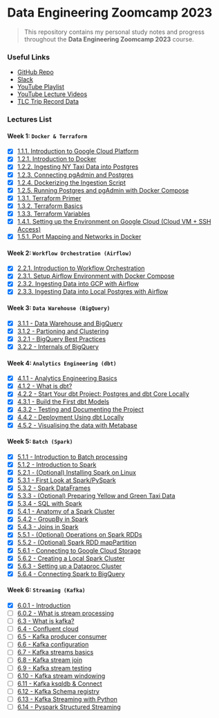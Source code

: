 # Data Engineering Zoomcamp 2023

> This repository contains my personal study notes and progress throughout the **Data Engineering Zoomcamp 2023** course.

### Useful Links
- [GitHub Repo](https://github.com/DataTalksClub/data-engineering-zoomcamp)
- [Slack](https://datatalks.club/slack.html)
- [YouTube Playlist](https://www.youtube.com/playlist?list=PL3MmuxUbc_hJed7dXYoJw8DoCuVHhGEQb)
- [YouTube Lecture Videos](https://www.youtube.com/playlist?list=PL3MmuxUbc_hJed7dXYoJw8DoCuVHhGEQb)
- [TLC Trip Record Data](https://github.com/DataTalksClub/nyc-tlc-data)

### Lectures List

#### Week 1: `Docker & Terraform`

- [x] [1.1.1. Introduction to Google Cloud Platform](https://youtu.be/18jIzE41fJ4?si=gW4L3FsYIy6BKDZU)
- [x] [1.2.1. Introduction to Docker](https://youtu.be/EYNwNlOrpr0?si=S47DaRXkKmBsXrkm)
- [x] [1.2.2. Ingesting NY Taxi Data into Postgres](https://youtu.be/2JM-ziJt0WI?si=8CdaEMPPNzAIwe_t)
- [x] [1.2.3. Connecting pgAdmin and Postgres](https://youtu.be/hCAIVe9N0ow?si=91CpEW3a6xXWBXYx)
- [x] [1.2.4. Dockerizing the Ingestion Script](https://youtu.be/B1WwATwf-vY?si=v5R4hGVAo0mRgLuI)
- [x] [1.2.5. Running Postgres and pgAdmin with Docker Compose](https://youtu.be/hKI6PkPhpa0?si=sKoZTxGfPLzL2awJ)
- [x] [1.3.1. Terraform Primer](https://youtu.be/s2bOYDCKl_M?si=zV4BRoiBvLDo_Yjc)
- [x] [1.3.2. Terraform Basics](https://youtu.be/Y2ux7gq3Z0o?si=uiT_FXBCd1ZWYUTN)
- [x] [1.3.3. Terraform Variables](https://youtu.be/PBi0hHjLftk?si=22H3EaD3fR_9qA0X)
- [x] [1.4.1. Setting up the Environment on Google Cloud (Cloud VM + SSH Access)](https://youtu.be/ae-CV2KfoN0?si=h5A2VPVKowKX8iY9)
- [x] [1.5.1. Port Mapping and Networks in Docker](https://youtu.be/tOr4hTsHOzU?si=TJILfj8GkWWzQn_z)

#### Week 2: `Workflow Orchestration (Airflow)`

- [x] [2.2.1. Introduction to Workflow Orchestration](https://youtu.be/0yK7LXwYeD0?si=lFmijd8wQmwPyqlk)
- [x] [2.3.1. Setup Airflow Environment with Docker Compose](https://youtu.be/lqDMzReAtrw?si=Se56KquyYJ8f3MfV)
- [x] [2.3.2. Ingesting Data into GCP with Airflow](https://youtu.be/9ksX9REfL8w?si=bwONmw4pYZyB8obK)
- [x] [2.3.3. Ingesting Data into Local Postgres with Airflow](https://youtu.be/s2U8MWJH5xA?si=SIjA5BqBbf20XGf7)

#### Week 3: `Data Warehouse (BigQuery)`

- [x] [3.1.1 - Data Warehouse and BigQuery](https://www.youtube.com/watch?v=jrHljAoD6nM&list=PL3MmuxUbc_hJed7dXYoJw8DoCuVHhGEQb)
- [x] [3.1.2 - Partioning and Clustering](https://www.youtube.com/watch?v=-CqXf7vhhDs&list=PL3MmuxUbc_hJed7dXYoJw8DoCuVHhGEQb)
- [x] [3.2.1 - BigQuery Best Practices](https://www.youtube.com/watch?v=k81mLJVX08w&list=PL3MmuxUbc_hJed7dXYoJw8DoCuVHhGEQb)
- [x] [3.2.2 - Internals of BigQuery](https://www.youtube.com/watch?v=eduHi1inM4s&list=PL3MmuxUbc_hJed7dXYoJw8DoCuVHhGEQb)

#### Week 4: `Analytics Engineering (dbt)`

- [x] [4.1.1 - Analytics Engineering Basics](https://www.youtube.com/watch?v=uF76d5EmdtU&list=PL3MmuxUbc_hJed7dXYoJw8DoCuVHhGEQb)
- [x] [4.1.2 - What is dbt?](https://www.youtube.com/watch?v=4eCouvVOJUw&list=PL3MmuxUbc_hKVX8VnwWCPaWlIHf1qmg8s)
- [x] [4.2.2 - Start Your dbt Project: Postgres and dbt Core Locally](https://www.youtube.com/watch?v=1HmL63e-vRs&list=PL3MmuxUbc_hJed7dXYoJw8DoCuVHhGEQb)
- [x] [4.3.1 - Build the First dbt Models](https://www.youtube.com/watch?v=ueVy2N54lyc&list=PL3MmuxUbc_hJed7dXYoJw8DoCuVHhGEQb)
- [x] [4.3.2 - Testing and Documenting the Project](https://www.youtube.com/watch?v=2dNJXHFCHaY&list=PL3MmuxUbc_hJed7dXYoJw8DoCuVHhGEQb)
- [x] [4.4.2 - Deployment Using dbt Locally](https://www.youtube.com/watch?v=Cs9Od1pcrzM&list=PL3MmuxUbc_hJed7dXYoJw8DoCuVHhGEQb)
- [x] [4.5.2 - Visualising the data with Metabase](https://www.youtube.com/watch?v=BnLkrA7a6gM&list=PL3MmuxUbc_hJed7dXYoJw8DoCuVHhGEQb)

#### Week 5: `Batch (Spark)`

- [x] [5.1.1 - Introduction to Batch processing](https://www.youtube.com/watch?v=dcHe5Fl3MF8&list=PL3MmuxUbc_hJed7dXYoJw8DoCuVHhGEQb)
- [x] [5.1.2 - Introduction to Spark](https://www.youtube.com/watch?v=FhaqbEOuQ8U&list=PL3MmuxUbc_hJed7dXYoJw8DoCuVHhGEQb)
- [x] [5.2.1 - (Optional) Installing Spark on Linux](https://www.youtube.com/watch?v=hqUbB9c8sKg&list=PL3MmuxUbc_hJed7dXYoJw8DoCuVHhGEQb)
- [x] [5.3.1 - First Look at Spark/PySpark](https://www.youtube.com/watch?v=r_Sf6fCB40c&list=PL3MmuxUbc_hJed7dXYoJw8DoCuVHhGEQb)
- [x] [5.3.2 - Spark DataFrames](https://www.youtube.com/watch?v=ti3aC1m3rE8&list=PL3MmuxUbc_hJed7dXYoJw8DoCuVHhGEQb)
- [x] [5.3.3 - (Optional) Preparing Yellow and Green Taxi Data](https://www.youtube.com/watch?v=CI3P4tAtru4&list=PL3MmuxUbc_hJed7dXYoJw8DoCuVHhGEQb)
- [x] [5.3.4 - SQL with Spark](https://www.youtube.com/watch?v=uAlp2VuZZPY&list=PL3MmuxUbc_hJed7dXYoJw8DoCuVHhGEQb)
- [x] [5.4.1 - Anatomy of a Spark Cluster](https://www.youtube.com/watch?v=68CipcZt7ZA&list=PL3MmuxUbc_hJed7dXYoJw8DoCuVHhGEQb)
- [x] [5.4.2 - GroupBy in Spark](https://www.youtube.com/watch?v=9qrDsY_2COo&list=PL3MmuxUbc_hJed7dXYoJw8DoCuVHhGEQb)
- [x] [5.4.3 - Joins in Spark](https://www.youtube.com/watch?v=lu7TrqAWuH4&list=PL3MmuxUbc_hJed7dXYoJw8DoCuVHhGEQb)
- [x] [5.5.1 - (Optional) Operations on Spark RDDs](https://www.youtube.com/watch?v=Bdu-xIrF3OM&list=PL3MmuxUbc_hJed7dXYoJw8DoCuVHhGEQb)
- [x] [5.5.2 - (Optional) Spark RDD mapPartition](https://www.youtube.com/watch?v=k3uB2K99roI&list=PL3MmuxUbc_hJed7dXYoJw8DoCuVHhGEQb)
- [x] [5.6.1 - Connecting to Google Cloud Storage](https://www.youtube.com/watch?v=Yyz293hBVcQ&list=PL3MmuxUbc_hJed7dXYoJw8DoCuVHhGEQb)
- [x] [5.6.2 - Creating a Local Spark Cluster](https://www.youtube.com/watch?v=HXBwSlXo5IA&list=PL3MmuxUbc_hJed7dXYoJw8DoCuVHhGEQb)
- [x] [5.6.3 - Setting up a Dataproc Cluster](https://www.youtube.com/watch?v=osAiAYahvh8&list=PL3MmuxUbc_hJed7dXYoJw8DoCuVHhGEQb)
- [x] [5.6.4 - Connecting Spark to BigQuery](https://www.youtube.com/watch?v=HIm2BOj8C0Q&list=PL3MmuxUbc_hJed7dXYoJw8DoCuVHhGEQb)

#### Week 6: `Streaming (Kafka)`

- [x] [6.0.1 - Introduction](https://www.youtube.com/watch?v=hfvju3iOIP0&list=PL3MmuxUbc_hJed7dXYoJw8DoCuVHhGEQb)
- [ ] [6.0.2 - What is stream processing](https://www.youtube.com/watch?v=WxTxKGcfA-k&list=PL3MmuxUbc_hJed7dXYoJw8DoCuVHhGEQb)
- [ ] [6.3 - What is kafka?](https://www.youtube.com/watch?v=zPLZUDPi4AY&list=PL3MmuxUbc_hJed7dXYoJw8DoCuVHhGEQb)
- [ ] [6.4 - Confluent cloud](https://www.youtube.com/watch?v=ZnEZFEYKppw&list=PL3MmuxUbc_hJed7dXYoJw8DoCuVHhGEQb)
- [ ] [6.5 - Kafka producer consumer](https://www.youtube.com/watch?v=aegTuyxX7Yg&list=PL3MmuxUbc_hJed7dXYoJw8DoCuVHhGEQb)
- [ ] [6.6 - Kafka configuration](https://www.youtube.com/watch?v=SXQtWyRpMKs&list=PL3MmuxUbc_hJed7dXYoJw8DoCuVHhGEQb)
- [ ] [6.7 - Kafka streams basics](https://www.youtube.com/watch?v=dUyA_63eRb0&list=PL3MmuxUbc_hJed7dXYoJw8DoCuVHhGEQb)
- [ ] [6.8 - Kafka stream join](https://www.youtube.com/watch?v=NcpKlujh34Y&list=PL3MmuxUbc_hJed7dXYoJw8DoCuVHhGEQb)
- [ ] [6.9 - Kafka stream testing](https://www.youtube.com/watch?v=TNx5rmLY8Pk&list=PL3MmuxUbc_hJed7dXYoJw8DoCuVHhGEQb)
- [ ] [6.10 - Kafka stream windowing](https://www.youtube.com/watch?v=r1OuLdwxbRc&list=PL3MmuxUbc_hJed7dXYoJw8DoCuVHhGEQb)
- [ ] [6.11 - Kafka ksqldb & Connect](https://www.youtube.com/watch?v=DziQ4a4tn9Y&list=PL3MmuxUbc_hJed7dXYoJw8DoCuVHhGEQb)
- [ ] [6.12 - Kafka Schema registry](https://www.youtube.com/watch?v=tBY_hBuyzwI&list=PL3MmuxUbc_hJed7dXYoJw8DoCuVHhGEQb)
- [ ] [6.13 - Kafka Streaming with Python](https://www.youtube.com/watch?v=BgAlVknDFlQ&list=PL3MmuxUbc_hJed7dXYoJw8DoCuVHhGEQb)
- [ ] [6.14 - Pyspark Structured Streaming](https://www.youtube.com/watch?v=VIVr7KwRQmE&list=PL3MmuxUbc_hJed7dXYoJw8DoCuVHhGEQb)